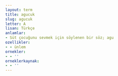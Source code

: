 ```yaml
---
layout: term
title: agucuk
slug: agucuk
letter: A
lisan: Türkçe
anlamlar:
- Süt çocuğunu sevmek için söylenen bir söz; agu
ozellikler:
- - ünlem
ornekler:
- - ''
orneklerkaynak:
- - ''
---
```

